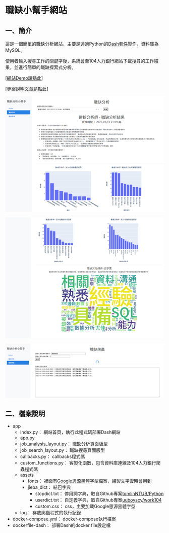 # 職缺小幫手網站

## 一、簡介

這是一個簡單的職缺分析網站，主要是透過Python的[Dash套件](https://dash.plotly.com/)製作，資料庫為MySQL。

使用者輸入搜尋工作的關鍵字後，系統會至104人力銀行網站下載搜尋的工作結果，並進行簡單的職缺探索式分析。

[[網站Demo請點此]](http://18.219.72.96:8000/)

[[專案說明文章請點此]](https://suyenting.github.io/post/dash-job-analysis-helper/)

![](https://github.com/SuYenTing/job_analysis_helper/blob/main/demo/%E7%B6%B2%E7%AB%99%E7%95%AB%E9%9D%A2%E7%A4%BA%E6%84%8F-%E8%81%B7%E7%BC%BA%E5%88%86%E6%9E%901.png)

![](https://github.com/SuYenTing/job_analysis_helper/blob/main/demo/%E7%B6%B2%E7%AB%99%E7%95%AB%E9%9D%A2%E7%A4%BA%E6%84%8F-%E8%81%B7%E7%BC%BA%E5%88%86%E6%9E%902.png)

![](https://github.com/SuYenTing/job_analysis_helper/blob/main/demo/%E7%B6%B2%E7%AB%99%E7%95%AB%E9%9D%A2%E7%A4%BA%E6%84%8F-%E8%81%B7%E7%BC%BA%E7%88%AC%E8%9F%B2.png)

## 二、檔案說明

* app
    * index.py： 網站首頁，執行此程式碼部署Dash網站
    * app.py
    * job_analysis_layout.py： 職缺分析頁面版型
    * job_search_layout.py： 職缺搜尋頁面版型
    * callbacks.py： callbacks程式碼
    * custom_functions.py： 客製化函數，包含資料庫連線及104人力銀行爬蟲程式碼
    * assets
        * fonts： 裡面有[Google思源黑體](https://fonts.google.com/specimen/Noto+Sans+TC?preview.text_type=custom)字型檔案，繪製文字雲時會用到
        * jieba_dict： 結巴字典
            * stopdict.txt： 停用詞字典，取自Github專案[tomlinNTUB/Python](https://github.com/tomlinNTUB/Python/blob/master/%E4%B8%AD%E6%96%87%E5%88%86%E8%A9%9E/%E5%81%9C%E7%94%A8%E8%A9%9E.txt)
            * userdict.txt： 自定義字典，取自Github專案[uuboyscy/work104](https://github.com/uuboyscy/work104/blob/master/dict/bigData.txt)
            * custom.css： css，主要加載Google思源黑體字型
    * log： 存放爬蟲程式的執行紀錄
* docker-compose.yml： docker-compose執行檔案
* dockerfile-dash： 部署Dash的docker file設定檔

